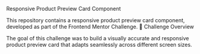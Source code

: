 Responsive Product Preview Card Component

This repository contains a responsive product preview card component, developed as part of the Frontend Mentor Challenge.
📌 Challenge Overview

The goal of this challenge was to build a visually accurate and responsive product preview card that adapts seamlessly across different screen sizes.
